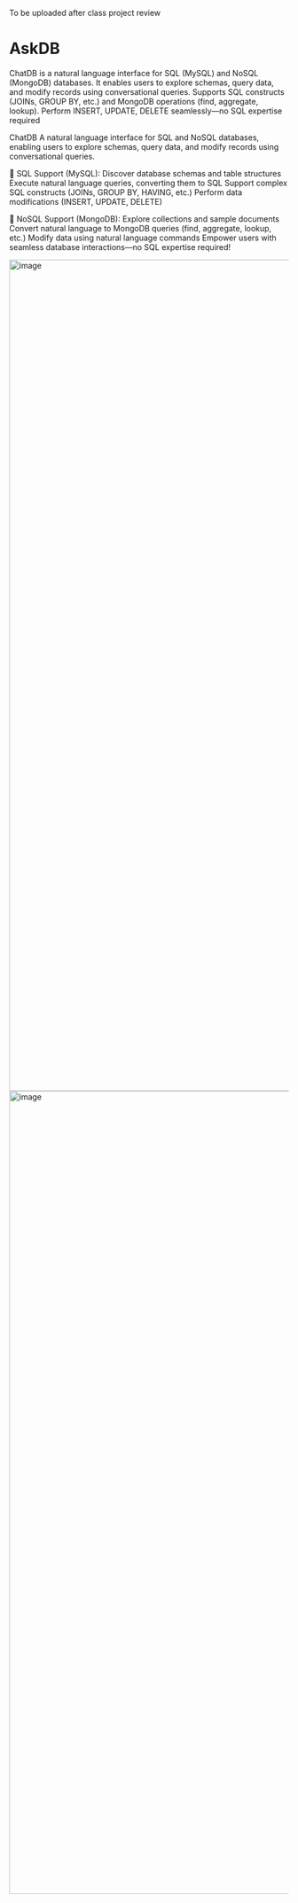 To be uploaded after class project review

# AskDB
ChatDB is a natural language interface for SQL (MySQL) and NoSQL (MongoDB) databases. It enables users to explore schemas, query data, and modify records using conversational queries. Supports SQL constructs (JOINs, GROUP BY, etc.) and MongoDB operations (find, aggregate, lookup). Perform INSERT, UPDATE, DELETE seamlessly—no SQL expertise required



ChatDB
A natural language interface for SQL and NoSQL databases, enabling users to explore schemas, query data, and modify records using conversational queries.

🔹 SQL Support (MySQL):
Discover database schemas and table structures
Execute natural language queries, converting them to SQL
Support complex SQL constructs (JOINs, GROUP BY, HAVING, etc.)
Perform data modifications (INSERT, UPDATE, DELETE)

🔹 NoSQL Support (MongoDB):
Explore collections and sample documents
Convert natural language to MongoDB queries (find, aggregate, lookup, etc.)
Modify data using natural language commands
Empower users with seamless database interactions—no SQL expertise required! 

<img width="1500" alt="image" src="https://github.com/user-attachments/assets/0cb5ab6d-9667-403f-be02-585ef31e8765" />

<img width="1449" alt="image" src="https://github.com/user-attachments/assets/77c5a657-0cf1-4493-8c82-3b13d40ffb39" />




